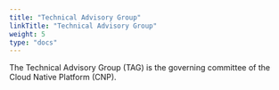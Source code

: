 ```yaml
---
title: "Technical Advisory Group"
linkTitle: "Technical Advisory Group"
weight: 5
type: "docs"
---
```


The Technical Advisory Group (TAG) is the governing committee of the Cloud Native Platform (CNP).

